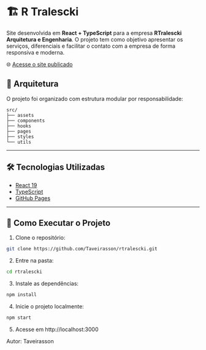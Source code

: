 # 🏗️ R Tralescki

Site desenvolvida em **React + TypeScript** para a empresa **RTralescki Arquitetura e Engenharia**. O projeto tem como objetivo apresentar os serviços, diferenciais e facilitar o contato com a empresa de forma responsiva e moderna.

🌐 [Acesse o site publicado](https://Taveirasson.github.io/rtralescki)

## 🧱 Arquitetura

O projeto foi organizado com estrutura modular por responsabilidade:

```plaintext
src/
├── assets
├── components
├── hooks
├── pages
├── styles
└── utils
```

---

## 🛠️ Tecnologias Utilizadas

- [React 19](https://reactjs.org/)
- [TypeScript](https://www.typescriptlang.org/)
- [GitHub Pages](https://pages.github.com/)

---

## 🚀 Como Executar o Projeto

1. Clone o repositório:

```bash
git clone https://github.com/Taveirasson/rtralescki.git

```

2. Entre na pasta:
```bash
cd rtralescki
```

3. Instale as dependências:

```bash
npm install
```

4. Inicie o projeto localmente:

```bash
npm start
```

5. Acesse em http://localhost:3000

Autor: Taveirasson

